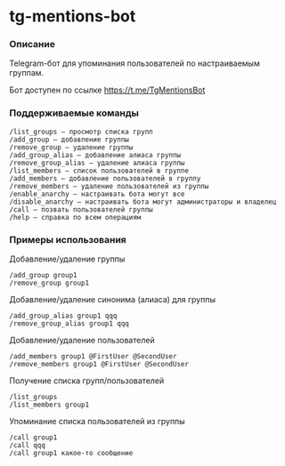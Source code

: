 # tg-mentions-bot

### Описание

Telegram-бот для упоминания пользователей по настраиваемым группам.

Бот доступен по ссылке https://t.me/TgMentionsBot

### Поддерживаемые команды

```
/list_groups — просмотр списка групп
/add_group — добавление группы
/remove_group — удаление группы
/add_group_alias — добавление алиаса группы
/remove_group_alias — удаление алиаса группы
/list_members — список пользователей в группе
/add_members — добавление пользователей в группу
/remove_members — удаление пользователей из группы
/enable_anarchy — настраивать бота могут все
/disable_anarchy — настраивать бота могут администраторы и владелец
/call — позвать пользователей группы
/help — справка по всем операциям
```

### Примеры использования

Добавление/удаление группы

```
/add_group group1
/remove_group group1
```

Добавление/удаление синонима (алиаса) для группы

```
/add_group_alias group1 qqq
/remove_group_alias group1 qqq
```

Добавление/удаление пользователей

```
/add_members group1 @FirstUser @SecondUser
/remove_members group1 @FirstUser @SecondUser
```

Получение списка групп/пользователей

```
/list_groups
/list_members group1
```

Упоминание списка пользователей из группы

```
/call group1
/call qqq
/call group1 какое-то сообщение
```
